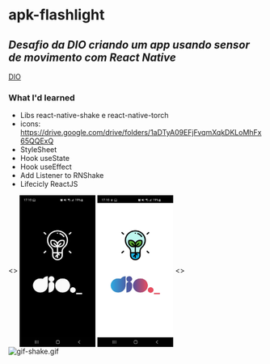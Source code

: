 # apk-flashlight

## _Desafio da DIO criando um app usando sensor de movimento com React Native_
<a href="https://web.dio.me/lab/construindo-um-app-usando-sensor-de-movimento-com-react-native/learning/715c0f3a-9102-4887-943e-0c6156dd19a9">DIO </a>

### What I'd learned

- Libs react-native-shake e react-native-torch
- icons: https://drive.google.com/drive/folders/1aDTyA09EFjFvqmXqkDKLoMhFx65QQExQ
- StyleSheet
- Hook useState
- Hook useEffect
- Add Listener to RNShake
- Lifecicly ReactJS

<>
<img align="center" alt="AMD-Js" height="300" width="150" src="https://github.com/AmandaLimaLuiz/apk-flashlight/blob/main/assets/icons/img/off.jpeg">
<img align="center" alt="AMD-Js" height="300" width="150" src="https://github.com/AmandaLimaLuiz/apk-flashlight/blob/main/assets/icons/img/on.jpeg">
<></br>
![gif-shake.gif](https://github.com/AmandaLimaLuiz/apk-flashlight/blob/main/assets/icons/img/gif-shake.gif)
